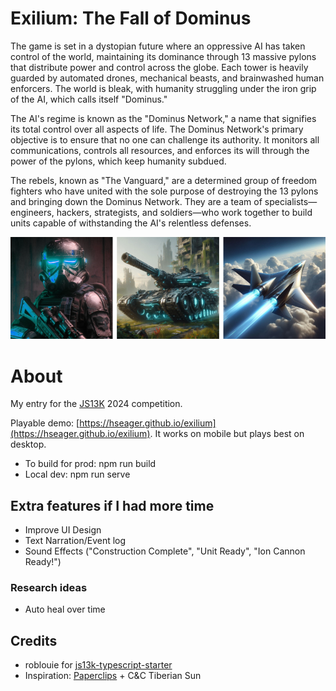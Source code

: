 # Exilium: The Fall of Dominus

The game is set in a dystopian future where an oppressive AI has taken control of the world, maintaining its dominance through 13 massive pylons that distribute power and control across the globe. Each tower is heavily guarded by automated drones, mechanical beasts, and brainwashed human enforcers. The world is bleak, with humanity struggling under the iron grip of the AI, which calls itself "Dominus."

The AI's regime is known as the "Dominus Network," a name that signifies its total control over all aspects of life. The Dominus Network's primary objective is to ensure that no one can challenge its authority. It monitors all communications, controls all resources, and enforces its will through the power of the pylons, which keep humanity subdued.

The rebels, known as "The Vanguard," are a determined group of freedom fighters who have united with the sole purpose of destroying the 13 pylons and bringing down the Dominus Network. They are a team of specialists—engineers, hackers, strategists, and soldiers—who work together to build units capable of withstanding the AI's relentless defenses.

![Troopers, Negotiator, Raptor](/screenshot/preview.webp)

# About

My entry for the [JS13K](https://js13kgames.com/) 2024 competition.

Playable demo: [https://hseager.github.io/exilium](https://hseager.github.io/exilium). It works on mobile but plays best on desktop.

- To build for prod: npm run build
- Local dev: npm run serve

## Extra features if I had more time

- Improve UI Design
- Text Narration/Event log
- Sound Effects ("Construction Complete", "Unit Ready", "Ion Cannon Ready!")

### Research ideas

- Auto heal over time

## Credits

- roblouie for [js13k-typescript-starter](https://github.com/roblouie/js13k-typescript-starter)
- Inspiration: [Paperclips](https://www.decisionproblem.com/paperclips/index2.html) + C&C Tiberian Sun
